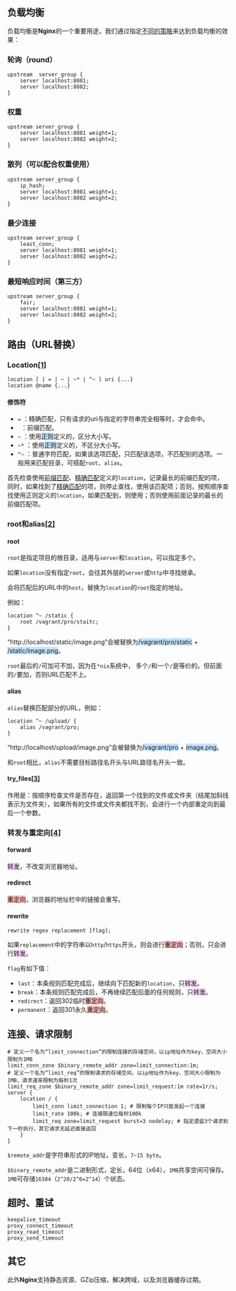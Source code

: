 ## 负载均衡

负载均衡是**Nginx**的一个重要用途，我们通过指定[不同的策略](https://www.jianshu.com/p/4c250c1cd6cd)来达到负载均衡的效果：

### 轮询（round）

```nginx
upstream  server_group {
    server localhost:8081;
    server localhost:8082;
}
```

### 权重

```nginx
upstream server_group {
    server localhost:8081 weight=1;
    server localhost:8082 weight=2;
}
```

### 散列（可以配合权重使用）

```nginx
upstream server_group {
    ip_hash;
    server localhost:8081 weight=1;
    server localhost:8082 weight=2;
}
```

### 最少连接

```nginx
upstream server_group {
    least_conn;
    server localhost:8081 weight=1;
    server localhost:8082 weight=2;
}
```

### 最短响应时间（第三方）

```nginx
upstream server_group {
    fair;
    server localhost:8081 weight=1;
    server localhost:8082 weight=2;
}
```



## 路由（URL替换）

### Location[[1]](https://segmentfault.com/a/1190000013267839)

```nginx
location [ | = | ~ | ~* | ^~ ] uri {...}
location @name {...}
```

#### 修饰符

- `=` ：精确匹配，只有请求的uri与指定的字符串完全相等时，才会命中。
- ` `：前缀匹配。
- `~` ：使用<span style=background:#c2e2ff>正则</span>定义的，区分大小写。
- `~*` ：使用<span style=background:#c2e2ff>正则</span>定义的，不区分大小写。
- `^~` ：普通字符匹配，如果该选项匹配，只匹配该选项，不匹配别的选项。一般用来匹配目录，可搭配`root`、`alias`。

首先检查使用<u>前缀匹配</u>、<u>精确匹配</u>定义的`location`，记录最长的前缀匹配的项，同时，如果找到了<u>精确匹配</u>的项，则停止查找，使用该匹配项；否则，按照顺序查找使用正则定义的`location`，如果匹配到，则使用；否则使用前面记录的最长的前缀匹配项。

### root和alias[[2]](https://sunpenghong.com/2021/01/18/nginx-学习（四）静态服务配置详解root和alias指令/)

#### root

`root`是指定项目的根目录，适用与`server`和`location`，可以指定多个。

如果`location`没有指定`root`，会往其外层的`server`或`http`中寻找继承。

会将匹配后的URL中的`host`，替换为`location`的`root`指定的地址。

例如：

```nginx
location ^~ /static {
    root /vagrant/pro/staitc;
}
```

“http://localhost/static/image.png”会被替换为<span style=background:#c2e2ff>/vagrant/pro/static</span> + <span style=background:#c2e2ff>/static/image.png</span>。

`root`最后的`/`可加可不加，因为在`*nix`系统中， 多个`/`和一个`/`是等价的。但前面的`/`要加，否则URL匹配不上。

#### alias

`alias`替换匹配部分的URL，例如：

```nginx
location ^~ /upload/ {
    alias /vagrant/pro;
}
```

“http://localhost/upload/image.png”会被替换为<span style=background:#c2e2ff>/vagrant/pro</span> + <span style=background:#c2e2ff>image.png</span>。

和`root`相比，`alias`不需要目标路径名开头与URL路径名开头一致。  

#### try_files[[3]](https://www.hi-linux.com/posts/53878.html)

作用是：按顺序检查文件是否存在，返回第一个找到的文件或文件夹（结尾加斜线表示为文件夹），如果所有的文件或文件夹都找不到，会进行一个内部重定向到最后一个参数。

### 转发与重定向[[4]](https://www.cnblogs.com/tugenhua0707/p/10798762.html)

#### forward

<span style=background:#f8d2ff>转发</span>，不改变浏览器地址。

#### redirect

<span style=background:#ffb8b8>重定向</span>，浏览器的地址栏中的链接会重写。

#### rewrite

```nginx
rewrite regex replacement [flag];
```

如果`replacement`中的字符串以`http`/`https`开头，则会进行<span style=background:#ffb8b8>重定向</span>；否则，只会进行<span style=background:#f8d2ff>转发</span>。

`flag`有如下值：

- `last`：本条规则匹配完成后，继续向下匹配新的`location`，只<span style=background:#f8d2ff>转发</span>。
- `break`：本条规则匹配完成后，不再继续匹配后面的任何规则，只<span style=background:#f8d2ff>转发</span>。
- `redirect`：返回302临时<span style=background:#ffb8b8>重定向</span>。
- `permanent`：返回301永久<span style=background:#ffb8b8>重定向</span>。



## 连接、请求限制

```nginx
# 定义一个名为“limit_connection”的限制连接的存储空间，以ip地址作为key，空间大小限制为1MB
limit_conn_zone $binary_remote_addr zone=limit_connection:1m;
# 定义一个名为“limit_req”的限制请求的存储空间，以ip地址作为key，空间大小限制为1MB，请求速率限制为每秒1次
limit_req_zone $binary_remote_addr zone=limit_request:1m rate=1r/s;
server {
    location / {
        limit_conn limit_connection 1; # 限制每个IP只能发起一个连接
        limit_rate 100k; # 连接限速位每秒100k
        limit_req zone=limit_request burst=3 nodelay; # 指定遗留3个请求到下一秒执行，其它请求无延迟直接返回
    }
}
```

`$remote_addr`是字符串形式的IP地址，变长，`7~15 byte`。

`$binary_remote_addr`是二进制形式，定长，64位（x64），`1MB`共享空间可保存。`1MB`可存储`16384`（`2^20/2^6=2^14`）个状态。



## 超时、重试

```nginx
keepalive_timeout
proxy_connect_timeout
proxy_read_timeout
proxy_send_timeout
```



## 其它

此外**Nginx**支持静态资源、GZip压缩，解决跨域，以及浏览器缓存过期。

